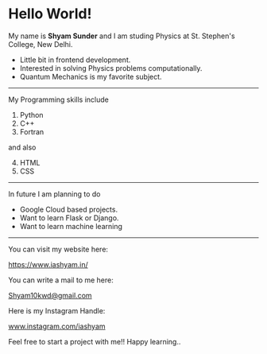 # Hello World! 

My name is __Shyam Sunder__ and I am studing Physics at St. Stephen's College, New Delhi. 

- Little bit in frontend development.
- Interested in solving Physics problems computationally.
- Quantum Mechanics is my favorite subject.

---

My Programming skills include

1. Python
1. C++
1. Fortran

and also

4. HTML 
5. CSS
---

In future I am planning to do

- Google Cloud based projects.
- Want to learn Flask or Django.
- Want to learn machine learning


---
You can visit my website here:

https://www.iashyam.in/

You can write a mail to me here:

Shyam10kwd@gmail.com

Here is my Instagram Handle:

www.instagram.com/iashyam

Feel free to start a project with me!! Happy learning..
